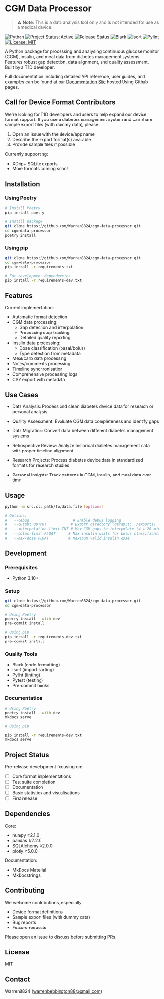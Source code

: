 # CGM Data Processor
> ⚠️ **Note**: This is a data analysis tool only and is not intended for use as a medical device.
> 
![Python](https://img.shields.io/badge/python-3.10%2B-blue)
[![Project Status: Active](https://www.repostatus.org/badges/latest/active.svg)](https://github.com/Warren8824/cgm-data-processor)
![Release Status](https://img.shields.io/badge/status-pre--release-orange)
![Black](https://img.shields.io/badge/code%20style-black-4B8BBE.svg)
![isort](https://img.shields.io/badge/imports-isort-4B8BBE.svg)
![Pylint](https://img.shields.io/badge/code%20quality-pylint-4B8BBE.svg)
[![License: MIT](https://img.shields.io/badge/License-MIT-yellow.svg)](https://opensource.org/licenses/MIT)

A Python package for processing and analysing continuous glucose monitor (CGM), insulin, and meal data from diabetes management systems. Features robust gap detection, data alignment, and quality assessment. Built by a T1D developer.


Full documentation including detailed API reference, user guides, and examples can be found at our
[Documentation Site](https://warren8824.github.io/cgm-data-processor/) hosted Using Github pages.

## Call for Device Format Contributors

We're looking for T1D developers and users to help expand our device format support. If you use a diabetes management system and can share sample export files (with dummy data), please:

1. Open an issue with the device/app name
2. Describe the export format(s) available
3. Provide sample files if possible

Currently supporting:

- XDrip+ SQLite exports
- More formats coming soon!

## Installation

### Using Poetry

```bash
# Install Poetry
pip install poetry

# Install package
git clone https://github.com/Warren8824/cgm-data-processor.git
cd cgm-data-processor
poetry install
```

### Using pip

```bash
git clone https://github.com/Warren8824/cgm-data-processor.git
cd cgm-data-processor
pip install -r requirements.txt

# For development dependencies
pip install -r requirements-dev.txt
```

## Features

Current implementation:

- Automatic format detection
- CGM data processing:
  - Gap detection and interpolation
  - Processing step tracking
  - Detailed quality reporting
- Insulin data processing:
  - Dose classification (basal/bolus)
  - Type detection from metadata
- Meal/carb data processing
- Notes/comments processing
- Timeline synchronisation
- Comprehensive processing logs
- CSV export with metadata

## Use Cases

- Data Analysis: Process and clean diabetes device data for research or personal analysis

- Quality Assessment: Evaluate CGM data completeness and identify gaps
- Data Migration: Convert data between different diabetes management systems

- Retrospective Review: Analyze historical diabetes management data with proper timeline alignment

- Research Projects: Process diabetes device data in standardized formats for research studies

- Personal Insights: Track patterns in CGM, insulin, and meal data over time

## Usage

```bash
python -m src.cli path/to/data.file [options]

# Options:
#   --debug                    # Enable debug logging
#   --output OUTPUT           # Export directory (default: ./exports)
#   --interpolation-limit INT # Max CGM gaps to interpolate (4 = 20 mins)
#   --bolus-limit FLOAT      # Max insulin units for bolus classification
#   --max-dose FLOAT         # Maximum valid insulin dose
```

## Development

### Prerequisites
- Python 3.10+

### Setup

```bash
git clone https://github.com/Warren8824/cgm-data-processor.git
cd cgm-data-processor

# Using Poetry
poetry install --with dev
pre-commit install

# Using pip
pip install -r requirements-dev.txt
pre-commit install
```

### Quality Tools
- Black (code formatting)
- isort (import sorting)
- Pylint (linting)
- Pytest (testing)
- Pre-commit hooks

### Documentation

```bash
# Using Poetry
poetry install --with dev
mkdocs serve

# Using pip

pip install -r requirements-dev.txt
mkdocs serve
```

## Project Status

Pre-release development focusing on:
- [ ] Core format implementations
- [ ] Test suite completion
- [ ] Documentation
- [ ] Basic statistics and visualisations
- [ ] First release

## Dependencies

Core:
- numpy ≥2.1.0
- pandas ≥2.2.0
- SQLAlchemy ≥2.0.0
- plotly ≥5.0.0

Documentation:
- MkDocs Material
- MkDocstrings

## Contributing

We welcome contributions, especially:

- Device format definitions
- Sample export files (with dummy data)
- Bug reports
- Feature requests

Please open an issue to discuss before submitting PRs.

## License

MIT

## Contact

Warren8824 (warrenbebbington88@gmail.com)
